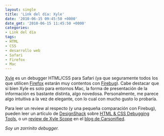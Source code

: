 ```yaml
---
layout: single
title: 'Link del día: Xyle'
date: '2010-06-15 09:45:50 +0000'
date_gmt: '2010-06-15 11:45:50 +0000'
categories:
- Link del día
tags:
- HTML
- CSS
- desarrollo web
- Safari
- Firefox
- Mac
---
```


[Xyle](http://culturedcode.com/xyle/index.html) es un debugger HTML/CSS para Safari (ya que seguramente todos los que utilicen [Firefox](http://www.getfirefox.com/) estarán muy contentos con [Firebug](http://www.getfirebug.com/)). Cabe destacar que si bien Xyle es solo para entornos Mac, la forma de presentación de la información es bastante distinta, algo novedosa. Personalmente, me parece algo intuitiva a la vez de elegante, con lo cual con mucho gusto lo probaría.

Para leer un review al respecto (y una pequeña comparación con Firebug), pueden leer un artículo de [DesignShack](http://designshack.co.uk/) sobre [HTML &amp; CSS Debugging Tools](http://designshack.co.uk/articles/css/html-and-css-debugging-tools), o un [review de Xyle Scope](http://carsonified.com/blog/carsonified/reviews/xyle-scope/) en el [blog de Carsonified](http://carsonified.com/blog/).

_Soy un zorrinito debugger._
